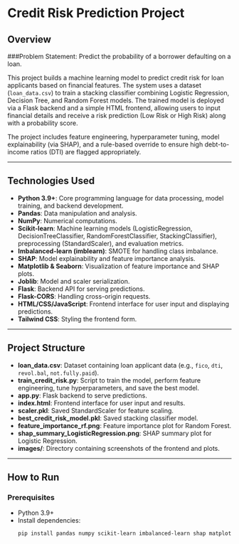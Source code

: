 # Credit Risk Prediction Project

## Overview

###Problem Statement: Predict the probability of a borrower defaulting on a loan.

This project builds a machine learning model to predict credit risk for loan applicants based on financial features. The system uses a dataset (`loan_data.csv`) to train a stacking classifier combining Logistic Regression, Decision Tree, and Random Forest models. The trained model is deployed via a Flask backend and a simple HTML frontend, allowing users to input financial details and receive a risk prediction (Low Risk or High Risk) along with a probability score.

The project includes feature engineering, hyperparameter tuning, model explainability (via SHAP), and a rule-based override to ensure high debt-to-income ratios (DTI) are flagged appropriately.

---

## Technologies Used

- **Python 3.9+**: Core programming language for data processing, model training, and backend development.
- **Pandas**: Data manipulation and analysis.
- **NumPy**: Numerical computations.
- **Scikit-learn**: Machine learning models (LogisticRegression, DecisionTreeClassifier, RandomForestClassifier, StackingClassifier), preprocessing (StandardScaler), and evaluation metrics.
- **Imbalanced-learn (imblearn)**: SMOTE for handling class imbalance.
- **SHAP**: Model explainability and feature importance analysis.
- **Matplotlib & Seaborn**: Visualization of feature importance and SHAP plots.
- **Joblib**: Model and scaler serialization.
- **Flask**: Backend API for serving predictions.
- **Flask-CORS**: Handling cross-origin requests.
- **HTML/CSS/JavaScript**: Frontend interface for user input and displaying predictions.
- **Tailwind CSS**: Styling the frontend form.

---

## Project Structure

- **loan_data.csv**: Dataset containing loan applicant data (e.g., `fico`, `dti`, `revol.bal`, `not.fully.paid`).
- **train_credit_risk.py**: Script to train the model, perform feature engineering, tune hyperparameters, and save the best model.
- **app.py**: Flask backend to serve predictions.
- **index.html**: Frontend interface for user input and results.
- **scaler.pkl**: Saved StandardScaler for feature scaling.
- **best_credit_risk_model.pkl**: Saved stacking classifier model.
- **feature_importance_rf.png**: Feature importance plot for Random Forest.
- **shap_summary_LogisticRegression.png**: SHAP summary plot for Logistic Regression.
- **images/**: Directory containing screenshots of the frontend and plots.

---

## How to Run

### Prerequisites
- Python 3.9+
- Install dependencies:
  ```bash
  pip install pandas numpy scikit-learn imbalanced-learn shap matplotlib seaborn flask flask-cors joblib
